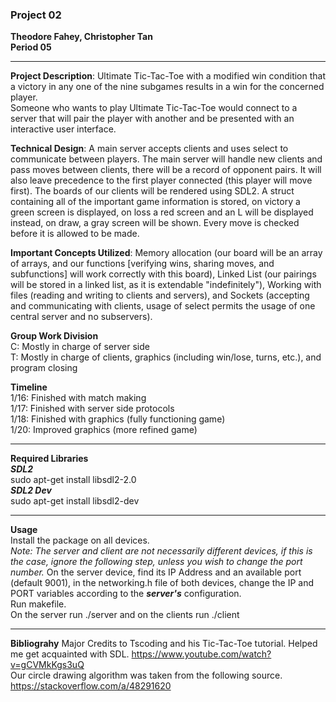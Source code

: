 ### Project 02
**Theodore Fahey, Christopher Tan**  
**Period 05**

---

**Project Description**: Ultimate Tic-Tac-Toe with a modified win condition that a victory in any one of the nine subgames results in a win for the concerned player.  
Someone who wants to play Ultimate Tic-Tac-Toe would connect to a server that will pair the player with another and be presented with an interactive user interface.  

**Technical Design**: A main server accepts clients and uses select to communicate between players. The main server will handle new clients and pass moves between clients, there will be a record of opponent pairs. It will also leave precedence to the first player connected (this player will move first). The boards of our clients will be rendered using SDL2. A struct containing all of the important game information is stored, on victory a green screen is displayed, on loss a red screen and an L will be displayed instead, on draw, a gray screen will be shown. Every move is checked before it is allowed to be made.

**Important Concepts Utilized**: Memory allocation (our board will be an array of arrays, and our functions [verifying wins, sharing moves, and subfunctions]  will work correctly with this board), Linked List (our pairings will be stored in a linked list, as it is extendable "indefinitely"), Working with files (reading and writing to clients and servers), and Sockets (accepting and communicating with clients, usage of select permits the usage of one central server and no subservers).

**Group Work Division**  
C: Mostly in charge of server side  
T: Mostly in charge of clients, graphics (including win/lose, turns, etc.), and program closing

**Timeline**  
1/16: Finished with match making  
1/17: Finished with server side protocols  
1/18: Finished with graphics (fully functioning game)  
1/20: Improved graphics (more refined game)

---

**Required Libraries**  
***SDL2***  
sudo apt-get install libsdl2-2.0  
***SDL2 Dev***  
sudo apt-get install libsdl2-dev  

---

**Usage**  
Install the package on all devices.  
_Note: The server and client are not necessarily different devices, if this is the case, ignore the following step, unless you wish to change the port number._
On the server device, find its IP Address and an available port (default 9001), in the networking.h file of both devices, change the IP and PORT variables according to the ___server's___ configuration.  
Run makefile.  
On the server run ./server and on the clients run ./client

---

**Bibliograhy** 
Major Credits to Tscoding and his Tic-Tac-Toe tutorial. Helped me get acquainted with SDL.
https://www.youtube.com/watch?v=gCVMkKgs3uQ  
Our circle drawing algorithm was taken from the following source.  
https://stackoverflow.com/a/48291620  
